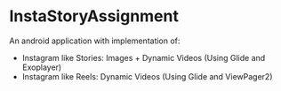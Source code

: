 # InstaStoryAssignment

An android application with implementation of:
- Instagram like Stories: Images + Dynamic Videos (Using Glide and Exoplayer)
- Instagram like Reels: Dynamic Videos (Using Glide and ViewPager2)
